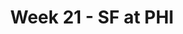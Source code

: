 ---
layout: game
title: Week 21 - SF at PHI
season: 2022
game_id: 2022_21_SF_PHI
away_team: SF
home_team: PHI
---
